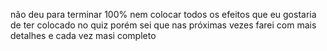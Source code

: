 não deu para terminar 100% nem colocar todos os efeitos que eu gostaria de ter colocado no quiz porém sei que nas próximas vezes farei com mais detalhes e cada vez masi completo

